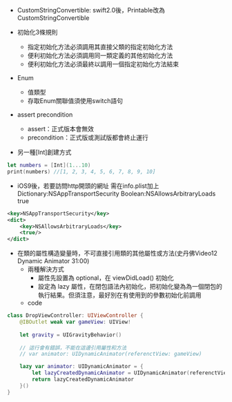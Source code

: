 - CustomStringConvertible: swift2.0後，Printable改為CustomStringConvertible

- 初始化3條規則
  - 指定初始化方法必須調用其直接父類的指定初始化方法
  - 便利初始化方法必須調用同一類定義的其他初始化方法
  - 便利初始化方法必須最終以調用一個指定初始化方法結束

- Enum
  - 值類型
  - 存取Enum關聯值須使用switch語句

- assert precondition
  - assert：正式版本會無效
  - precondition：正式版或測試版都會終止運行

- 另一種[Int]創建方式
```swift
let numbers = [Int](1...10)
print(numbers) //[1, 2, 3, 4, 5, 6, 7, 8, 9, 10]
```

- iOS9後，若要訪問http開頭的網址
需在info.plist加上 Dictionary:NSAppTransportSecurity  Boolean:NSAllowsArbitraryLoads true
```xml
<key>NSAppTransportSecurity</key>
<dict>
	<key>NSAllowsArbitraryLoads</key>
	<true/>
</dict>
```

- 在類的屬性構造變量時，不可直接引用類的其他屬性或方法(史丹佛Video12 Dynamic Animator 31:00)
  - 兩種解決方式
    - 屬性先設置為 optional，在 viewDidLoad() 初始化
    - 設定為 lazy 屬性，在閉包語法內初始化，把初始化變為為一個閉包的執行結果。但須注意，最好別在有使用到的參數初始化前調用
  - code
```swift
class DropViewController: UIViewController {
    @IBOutlet weak var gameView: UIView!
    
    let gravity = UIGravityBehavior()
    
    // 這行會有錯誤，不能在這邊引用屬性和方法
    // var animator: UIDynamicAnimator(referenctView: gameView)

    lazy var animator: UIDynamicAnimator = {
        let lazyCreatedDynamicAnimator = UIDynamicAnimator(referenctView: self.gameView)
        return lazyCreatedDynamicAnimator
    }()
}

